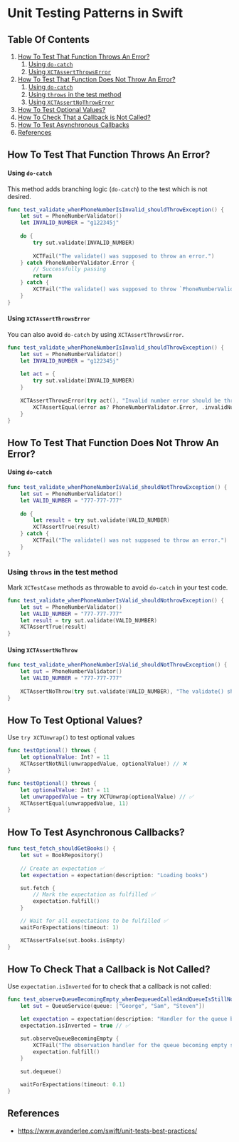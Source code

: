 # Unit Testing Patterns in Swift

## Table Of Contents
1. [How To Test That Function Throws An Error?](#throws)
    1. [Using `do-catch`](#throws1)
    1. [Using `XCTAssertThrowsError`](#throws3)
1. [How To Test That Function Does Not Throw An Error?](#no_throw)
    1. [Using `do-catch`](#no_throw1)
    1. [Using `throws` in the test method](#no_throw2)
    1. [Using `XCTAssertNoThrowError`](#no_throw3)
1. [How To Test Optional Values?](#optional_values)
1. [How To Check That a Callback is Not Called?](#not_called)
1. [How To Test Asynchronous Callbacks](#asynchronous)
1. [References](#references)

## How To Test That Function Throws An Error? <a name="throws"></a>

#### Using `do-catch`

This method adds branching logic (`do-catch`) to the test which is not desired.

```swift
func test_validate_whenPhoneNumberIsInvalid_shouldThrowException() {
    let sut = PhoneNumberValidator()
    let INVALID_NUMBER = "g122345j"
    
    do {
        try sut.validate(INVALID_NUMBER)
        
        XCTFail("The validate() was supposed to throw an error.")
    } catch PhoneNumberValidator.Error {
        // Successfully passing
        return
    } catch {
        XCTFail("The validate() was supposed to throw `PhoneNumberValidator.Error` when phone number is invalid. A different error was thrown.")
    }
}
```

#### Using `XCTAssertThrowsError`

You can also avoid `do-catch` by using `XCTAssertThrowsError`.

```swift
func test_validate_whenPhoneNumberIsInvalid_shouldThrowException() {
    let sut = PhoneNumberValidator()
    let INVALID_NUMBER = "g122345j"
    
    let act = {
        try sut.validate(INVALID_NUMBER)
    }
    
    XCTAssertThrowsError(try act(), "Invalid number error should be thrown") { error in // ✅
        XCTAssertEqual(error as? PhoneNumberValidator.Error, .invalidNumber)
    }
}
```

## How To Test That Function Does Not Throw An Error? <a name="no_throw"></a>

#### Using `do-catch`  <a name="no_throw1"></a>

```swift
func test_validate_whenPhoneNumberIsValid_shouldNotThrowException() {
    let sut = PhoneNumberValidator()
    let VALID_NUMBER = "777-777-777"
    
    do {
        let result = try sut.validate(VALID_NUMBER)
        XCTAssertTrue(result)
    } catch {
        XCTFail("The validate() was not supposed to throw an error.")
    }
}
```

### Using `throws` in the test method <a name="no_throw2"></a>

Mark `XCTestCase` methods as throwable to avoid `do-catch` in your test code.

```swift
func test_validate_whenPhoneNumberIsValid_shouldNothrowException() {
    let sut = PhoneNumberValidator()
    let VALID_NUMBER = "777-777-777"
    let result = try sut.validate(VALID_NUMBER)
    XCTAssertTrue(result)
}
```

#### Using `XCTAssertNoThrow` <a name="no_throw3"></a>

```swift
func test_validate_whenPhoneNumberIsValid_shouldNotThrowException() {
    let sut = PhoneNumberValidator()
    let VALID_NUMBER = "777-777-777"
    
    XCTAssertNoThrow(try sut.validate(VALID_NUMBER), "The validate() should not throw an error when the phone number is valid")
}
```

## How To Test Optional Values? <a name="optional_values"></a>

Use `try XCTUnwrap()` to test optional values

```swift
func testOptional() throws {
    let optionalValue: Int? = 11
    XCTAssertNotNil(unwrappedValue, optionalValue!) // ❌
}

func testOptional() throws {
    let optionalValue: Int? = 11
    let unwrappedValue = try XCTUnwrap(optionalValue) // ✅
    XCTAssertEqual(unwrappedValue, 11)
}
```

## How To Test Asynchronous Callbacks? <a name="asynchronous"></a>

```swift
func test_fetch_shouldGetBooks() {
    let sut = BookRepository()
    
    // Create an expectation ✅
    let expectation = expectation(description: "Loading books") 

    sut.fetch {
        // Mark the expectation as fulfilled ✅
        expectation.fulfill()
    }

    // Wait for all expectations to be fulfilled ✅
    waitForExpectations(timeout: 1)

    XCTAssertFalse(sut.books.isEmpty)
}
```

## How To Check That a Callback is Not Called? <a name="not_called"></a>

Use `expectation.isInverted` for to check that a callback is not called:

```swift
func test_observeQueueBecomingEmpty_whenDequeuedCalledAndQueueIsStillNotEmpty_shouldNotCallObservingHandler() {
    let sut = QueueService(queue: ["George", "Sam", "Steven"])

    let expectation = expectation(description: "Handler for the queue becoming empty")
    expectation.isInverted = true // ✅

    sut.observeQueueBecomingEmpty {
        XCTFail("The observation handler for the queue becoming empty should not be triggered")
        expectation.fulfill()
    }
    
    sut.dequeue()

    waitForExpectations(timeout: 0.1)
}
```

## References <a name="references"></a>
- https://www.avanderlee.com/swift/unit-tests-best-practices/
